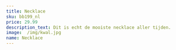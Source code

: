 ```yaml
---
title: Necklace 
sku: bb199_nl
price: 29.99
description_text: Dit is echt de mooiste necklace aller tijden.
image:  /img/kwal.jpg
name: Necklace
---
```

